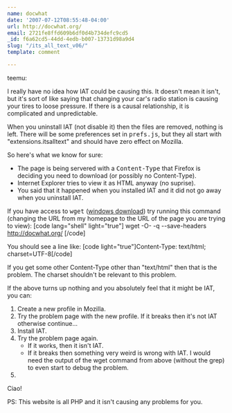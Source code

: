 ```yaml
---
name: docwhat
date: '2007-07-12T08:55:48-04:00'
url: http://docwhat.org/
email: 2721fe8ffd609b6df0d4b734defc9cd5
_id: f6a62cd5-44dd-4edb-b007-13731d98a9d4
slug: "/its_all_text_v06/"
template: comment

---
```


teemu:

I really have no idea how IAT could be causing this. It doesn't mean it isn't, but it's sort of like saying that changing your car's radio station is causing your tires to loose pressure.  If there is a causal relationship, it is complicated and unpredictable.

When you uninstall IAT (not disable it) then the files are removed, nothing is left.  There will be some preferences set in <tt>prefs.js</tt>, but they all start with "extensions.itsalltext" and should have zero effect on Mozilla.

So here's what we know for sure:
<ul>
  <li>The page is being servered with a <tt>Content-Type</tt> that Firefox is deciding you need to download (or possibly no Content-Type).</li>
  <li>Internet Explorer tries to view it as HTML anyway (no suprise).</li>
  <li>You said that it happened when you installed IAT and it did not go away when you uninstall IAT.</li>
</ul>

If you have access to <tt>wget</tt> (<a href="http://users.ugent.be/~bpuype/wget/" rel="nofollow">windows download</a>) try running this command (changing the URL from my homepage to the URL of the page you are trying to view):
[code lang="shell" light="true"]
wget -O- -q --save-headers http://docwhat.org/
[/code]

You should see a line like: [code light="true"]Content-Type: text/html; charset=UTF-8[/code]

If you get some other Content-Type other than "text/html" then that is the problem.  The charset shouldn't be relevant to this problem.

If the above turns up nothing and you absolutely feel that it might be IAT, you can:
<ol>
  <li> Create a new profile in Mozilla. </li>
  <li> Try the problem page with the new profile. If it breaks then it's not IAT otherwise continue&hellip; </li>
  <li> Install IAT. </li>
  <li> Try the problem page again.
       <ul>
         <li> If it works, then it isn't IAT. </li>
         <li> If it breaks then something very weird is wrong with IAT. I would need the output of the wget command from above (without the grep) to even start to debug the problem. </li>
       </ul>
  </li><li>
</li></ol>

Ciao!

PS: This website is all PHP and it isn't causing any problems for you.
